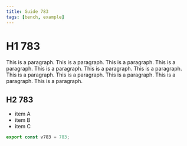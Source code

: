 ```yaml
---
title: Guide 783
tags: [bench, example]
---
```


# H1 783

This is a paragraph. This is a paragraph. This is a paragraph. This is a paragraph. This is a paragraph. This is a paragraph. This is a paragraph. This is a paragraph. This is a paragraph. This is a paragraph. This is a paragraph. This is a paragraph. 

## H2 783

- item A
- item B
- item C

```ts
export const v783 = 783;
```